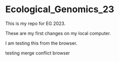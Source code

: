 # Ecological_Genomics_23

This is my repo for EG 2023.

These are my first changes on my local computer.

I am testing this from the browser.

testing merge conflict browser
